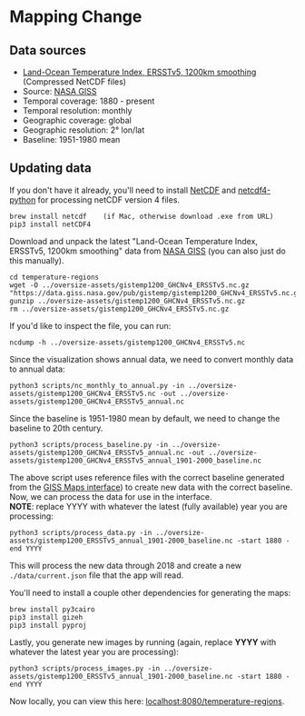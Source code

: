 # Mapping Change

## Data sources

- [Land-Ocean Temperature Index, ERSSTv5, 1200km smoothing](https://data.giss.nasa.gov/gistemp/) (Compressed NetCDF files)
- Source: [NASA GISS](https://data.giss.nasa.gov/gistemp/)
- Temporal coverage: 1880 - present
- Temporal resolution: monthly
- Geographic coverage: global
- Geographic resolution: 2° lon/lat
- Baseline: 1951-1980 mean

## Updating data

If you don't have it already, you'll need to install [NetCDF](https://www.unidata.ucar.edu/software/netcdf/) and [netcdf4-python](http://unidata.github.io/netcdf4-python/) for processing netCDF version 4 files.

```
brew install netcdf    (if Mac, otherwise download .exe from URL)
pip3 install netCDF4
```

Download and unpack the latest "Land-Ocean Temperature Index, ERSSTv5, 1200km smoothing" data from [NASA GISS](https://data.giss.nasa.gov/gistemp/) (you can also just do this manually).
```
cd temperature-regions
wget -O ../oversize-assets/gistemp1200_GHCNv4_ERSSTv5.nc.gz "https://data.giss.nasa.gov/pub/gistemp/gistemp1200_GHCNv4_ERSSTv5.nc.gz"
gunzip ../oversize-assets/gistemp1200_GHCNv4_ERSSTv5.nc.gz
rm ../oversize-assets/gistemp1200_GHCNv4_ERSSTv5.nc.gz
```

If you'd like to inspect the file, you can run:

```
ncdump -h ../oversize-assets/gistemp1200_GHCNv4_ERSSTv5.nc
```

Since the visualization shows annual data, we need to convert monthly data to annual data:

```
python3 scripts/nc_monthly_to_annual.py -in ../oversize-assets/gistemp1200_GHCNv4_ERSSTv5.nc -out ../oversize-assets/gistemp1200_GHCNv4_ERSSTv5_annual.nc
```

Since the baseline is 1951-1980 mean by default, we need to change the baseline to 20th century.

```
python3 scripts/process_baseline.py -in ../oversize-assets/gistemp1200_GHCNv4_ERSSTv5_annual.nc -out ../oversize-assets/gistemp1200_GHCNv4_ERSSTv5_annual_1901-2000_baseline.nc
```

The above script uses reference files with the correct baseline generated from the [GISS Maps interface](https://data.giss.nasa.gov/gistemp/maps/)) to create new data with the correct baseline. Now, we can process the data for use in the interface.  
**NOTE**: replace YYYY with whatever the latest (fully available) year you are processing:

```
python3 scripts/process_data.py -in ../oversize-assets/gistemp1200_ERSSTv5_annual_1901-2000_baseline.nc -start 1880 -end YYYY
```

This will process the new data through 2018 and create a new `./data/current.json` file that the app will read.

You'll need to install a couple other dependencies for generating the maps:

```
brew install py3cairo
pip3 install gizeh
pip3 install pyproj
```

Lastly, you generate new images by running (again, replace **YYYY** with whatever the latest year you are processing):

```
python3 scripts/process_images.py -in ../oversize-assets/gistemp1200_ERSSTv5_annual_1901-2000_baseline.nc -start 1880 -end YYYY
```

Now locally, you can view this here: [localhost:8080/temperature-regions](http://localhost:8080/temperature-regions/).

